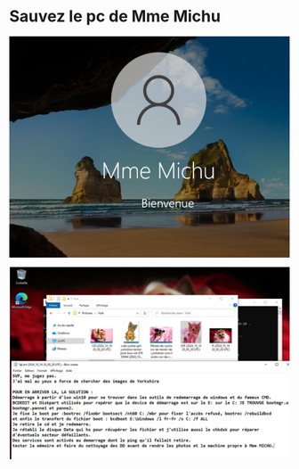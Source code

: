 # Sauvez le pc de Mme Michu

![bvm](Mme-Michu.images/bvm.jpg)

![ok-cr](Mme-Michu.images/ok-cr.jpg)
